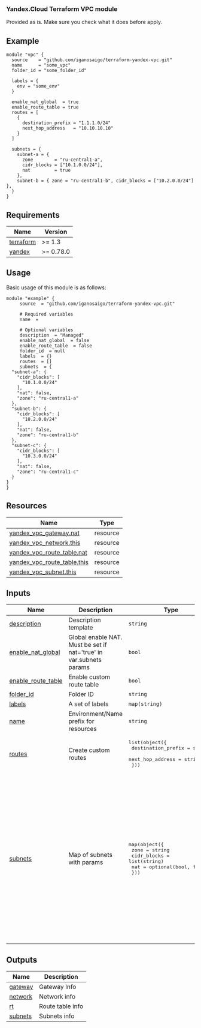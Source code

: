 ### Yandex.Cloud Terraform VPC module
Provided as is. Make sure you check what it does before apply.
<!-- BEGIN_TF_DOCS -->

## Example

```hcl
module "vpc" {
  source    = "github.com/iganosaigo/terraform-yandex-vpc.git"
  name      = "some_vpc"
  folder_id = "some_folder_id"

  labels = {
    env = "some_env"
  }

  enable_nat_global  = true
  enable_route_table = true
  routes = [
    {
      destination_prefix = "1.1.1.0/24"
      next_hop_address   = "10.10.10.10"
    }
  ]

  subnets = {
    subnet-a = {
      zone        = "ru-central1-a",
      cidr_blocks = ["10.1.0.0/24"],
      nat         = true
    },
    subnet-b = { zone = "ru-central1-b", cidr_blocks = ["10.2.0.0/24"] },
  }
}
```

## Requirements

| Name | Version |
|------|---------|
| <a name="requirement_terraform"></a> [terraform](#requirement\_terraform) | >= 1.3 |
| <a name="requirement_yandex"></a> [yandex](#requirement\_yandex) | >= 0.78.0 |

## Usage
Basic usage of this module is as follows:

```hcl
module "example" {
	 source  = "github.com/iganosaigo/terraform-yandex-vpc.git"

	 # Required variables
	 name  = 

	 # Optional variables
	 description  = "Managed"
	 enable_nat_global  = false
	 enable_route_table  = false
	 folder_id  = null
	 labels  = {}
	 routes  = []
	 subnets  = {
  "subnet-a": {
    "cidr_blocks": [
      "10.1.0.0/24"
    ],
    "nat": false,
    "zone": "ru-central1-a"
  },
  "subnet-b": {
    "cidr_blocks": [
      "10.2.0.0/24"
    ],
    "nat": false,
    "zone": "ru-central1-b"
  },
  "subnet-c": {
    "cidr_blocks": [
      "10.3.0.0/24"
    ],
    "nat": false,
    "zone": "ru-central1-c"
  }
}
}
```

## Resources

| Name | Type |
|------|------|
| [yandex_vpc_gateway.nat](https://registry.terraform.io/providers/yandex-cloud/yandex/latest/docs/resources/vpc_gateway) | resource |
| [yandex_vpc_network.this](https://registry.terraform.io/providers/yandex-cloud/yandex/latest/docs/resources/vpc_network) | resource |
| [yandex_vpc_route_table.nat](https://registry.terraform.io/providers/yandex-cloud/yandex/latest/docs/resources/vpc_route_table) | resource |
| [yandex_vpc_route_table.this](https://registry.terraform.io/providers/yandex-cloud/yandex/latest/docs/resources/vpc_route_table) | resource |
| [yandex_vpc_subnet.this](https://registry.terraform.io/providers/yandex-cloud/yandex/latest/docs/resources/vpc_subnet) | resource |

## Inputs

| Name | Description | Type | Default | Required |
|------|-------------|------|---------|:--------:|
| <a name="input_description"></a> [description](#input\_description) | Description template | `string` | `"Managed"` | no |
| <a name="input_enable_nat_global"></a> [enable\_nat\_global](#input\_enable\_nat\_global) | Global enable NAT. Must be set if nat='true' in var.subnets params | `bool` | `false` | no |
| <a name="input_enable_route_table"></a> [enable\_route\_table](#input\_enable\_route\_table) | Enable custom route table | `bool` | `false` | no |
| <a name="input_folder_id"></a> [folder\_id](#input\_folder\_id) | Folder ID | `string` | `null` | no |
| <a name="input_labels"></a> [labels](#input\_labels) | A set of labels | `map(string)` | `{}` | no |
| <a name="input_name"></a> [name](#input\_name) | Environment/Name prefix for resources | `string` | n/a | yes |
| <a name="input_routes"></a> [routes](#input\_routes) | Create custom routes | <pre>list(object({<br>    destination_prefix = string,<br>    next_hop_address   = string,<br>  }))</pre> | `[]` | no |
| <a name="input_subnets"></a> [subnets](#input\_subnets) | Map of subnets with params | <pre>map(object({<br>    zone        = string<br>    cidr_blocks = list(string)<br>    nat         = optional(bool, false)<br>  }))</pre> | <pre>{<br>  "subnet-a": {<br>    "cidr_blocks": [<br>      "10.1.0.0/24"<br>    ],<br>    "nat": false,<br>    "zone": "ru-central1-a"<br>  },<br>  "subnet-b": {<br>    "cidr_blocks": [<br>      "10.2.0.0/24"<br>    ],<br>    "nat": false,<br>    "zone": "ru-central1-b"<br>  },<br>  "subnet-c": {<br>    "cidr_blocks": [<br>      "10.3.0.0/24"<br>    ],<br>    "nat": false,<br>    "zone": "ru-central1-c"<br>  }<br>}</pre> | no |

## Outputs

| Name | Description |
|------|-------------|
| <a name="output_gateway"></a> [gateway](#output\_gateway) | Gateway Info |
| <a name="output_network"></a> [network](#output\_network) | Network info |
| <a name="output_rt"></a> [rt](#output\_rt) | Route table info |
| <a name="output_subnets"></a> [subnets](#output\_subnets) | Subnets info |
<!-- END_TF_DOCS -->
